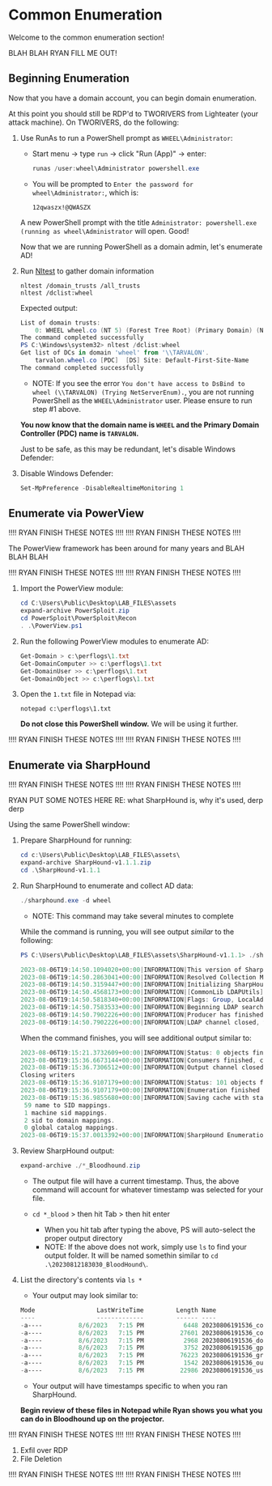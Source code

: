 # Common Enumeration

Welcome to the common enumeration section!

BLAH BLAH RYAN FILL ME OUT!

## Beginning Enumeration

Now that you have a domain account, you can begin domain enumeration.

At this point you should still be RDP'd to TWORIVERS from Lighteater (your attack machine). On TWORIVERS, do the following:

1. Use RunAs to run a PowerShell prompt as `WHEEL\Administrator`:
    
    - Start menu -> type `run` -> click "Run (App)" -> enter:
    
        ```powershell
        runas /user:wheel\Administrator powershell.exe
        ```
    
    - You will be prompted to `Enter the password for wheel\Administrator:`, which is:
        
        ```
        12qwaszx!@QWASZX
        ```
    
    A new PowerShell prompt with the title `Administrator: powershell.exe (running as wheel\Administrator` will open. Good!

    Now that we are running PowerShell as a domain admin, let's enumerate AD!

1. Run [Nltest](https://for528.com/nltest) to gather domain information
    
    ```
    nltest /domain_trusts /all_trusts
    nltest /dclist:wheel
    ```
   
    Expected output:
    
    ```powershell
    List of domain trusts:
        0: WHEEL wheel.co (NT 5) (Forest Tree Root) (Primary Domain) (Native)
    The command completed successfully
    PS C:\Windows\system32> nltest /dclist:wheel
    Get list of DCs in domain 'wheel' from '\\TARVALON'.
        tarvalon.wheel.co [PDC]  [DS] Site: Default-First-Site-Name
    The command completed successfully
    ```
    - NOTE: If you see the error `You don't have access to DsBind to wheel (\\TARVALON) (Trying NetServerEnum).`, you are not running PowerShell as the `WHEEL\Administrator` user. Please ensure to run step #1 above.
   
   **You now know that the domain name is `WHEEL` and the Primary Domain Controller (PDC) name is `TARVALON`.**

    Just to be safe, as this may be redundant, let's disable Windows Defender:

1. Disable Windows Defender:
    
    ```powershell
    Set-MpPreference -DisableRealtimeMonitoring 1
    ```

## Enumerate via PowerView

!!!! RYAN FINISH THESE NOTES !!!!
!!!! RYAN FINISH THESE NOTES !!!!

The PowerView framework has been around for many years and BLAH BLAH BLAH

!!!! RYAN FINISH THESE NOTES !!!!
!!!! RYAN FINISH THESE NOTES !!!!

1. Import the PowerView module:
    
    ```powershell
    cd C:\Users\Public\Desktop\LAB_FILES\assets
    expand-archive PowerSploit.zip
    cd PowerSploit\PowerSploit\Recon
    . .\PowerView.ps1
    ```

1. Run the following PowerView modules to enumerate AD:
    
    ```powershell
    Get-Domain > c:\perflogs\1.txt
    Get-DomainComputer >> c:\perflogs\1.txt
    Get-DomainUser >> c:\perflogs\1.txt
    Get-DomainObject >> c:\perflogs\1.txt
    ```

1. Open the `1.txt` file in Notepad via:
    
    ```
    notepad c:\perflogs\1.txt
    ```

    **Do not close this PowerShell window.** We will be using it further.

!!!! RYAN FINISH THESE NOTES !!!!
!!!! RYAN FINISH THESE NOTES !!!!

## Enumerate via SharpHound

!!!! RYAN FINISH THESE NOTES !!!!
!!!! RYAN FINISH THESE NOTES !!!!

RYAN PUT SOME NOTES HERE RE: what SharpHound is, why it's used, derp derp

Using the same PowerShell window:

1. Prepare SharpHound for running:

    ```powershell
    cd c:\Users\Public\Desktop\LAB_FILES\assets\
    expand-archive SharpHound-v1.1.1.zip
    cd .\SharpHound-v1.1.1
    ```

1. Run SharpHound to enumerate and collect AD data:
    
    ```powershell
    ./sharphound.exe -d wheel
    ```
    
    - NOTE: This command may take several minutes to complete

    While the command is running, you will see output _similar_ to the following:
    
    ```powershell
    PS C:\Users\Public\Desktop\LAB_FILES\assets\SharpHound-v1.1.1> ./sharphound.exe -d wheel
    
    2023-08-06T19:14:50.1094020+00:00|INFORMATION|This version of SharpHound is compatible with the 4.3.1 Release of BloodHound
    2023-08-06T19:14:50.2863041+00:00|INFORMATION|Resolved Collection Methods: Group, LocalAdmin, Session, Trusts, ACL, Container, RDP, ObjectProps, DCOM, SPNTargets, PSRemote
    2023-08-06T19:14:50.3159447+00:00|INFORMATION|Initializing SharpHound at 7:14 PM on 8/6/2023
    2023-08-06T19:14:50.4568173+00:00|INFORMATION|[CommonLib LDAPUtils]Found usable Domain Controller for wheel.co : tarvalon.wheel.co
    2023-08-06T19:14:50.5818340+00:00|INFORMATION|Flags: Group, LocalAdmin, Session, Trusts, ACL, Container, RDP, ObjectProps, DCOM, SPNTargets, PSRemote
    2023-08-06T19:14:50.7583533+00:00|INFORMATION|Beginning LDAP search for wheel.co
    2023-08-06T19:14:50.7902226+00:00|INFORMATION|Producer has finished, closing LDAP channel
    2023-08-06T19:14:50.7902226+00:00|INFORMATION|LDAP channel closed, waiting for consumers
    ```
    
    When the command finishes, you will see additional output similar to:
    
    ```powershell
    2023-08-06T19:15:21.3732609+00:00|INFORMATION|Status: 0 objects finished (+0 0)/s -- Using 37 MB RAM
    2023-08-06T19:15:36.6673144+00:00|INFORMATION|Consumers finished, closing output channel
    2023-08-06T19:15:36.7306512+00:00|INFORMATION|Output channel closed, waiting for output task to complete
    Closing writers
    2023-08-06T19:15:36.9107179+00:00|INFORMATION|Status: 101 objects finished (+101 2.195652)/s -- Using 45 MB RAM
    2023-08-06T19:15:36.9107179+00:00|INFORMATION|Enumeration finished in 00:00:46.1657331
    2023-08-06T19:15:36.9855680+00:00|INFORMATION|Saving cache with stats: 59 ID to type mappings.
     59 name to SID mappings.
     1 machine sid mappings.
     2 sid to domain mappings.
     0 global catalog mappings.
    2023-08-06T19:15:37.0013392+00:00|INFORMATION|SharpHound Enumeration Completed at 7:15 PM on 8/6/2023! Happy Graphing!
    ```
    
1. Review SharpHound output:
    
    ```powershell
    expand-archive ./*_Bloodhound.zip
    ```
    
    - The output file will have a current timestamp. Thus, the above command will account for whatever timestamp was selected for your file.
    
    - `cd *_blood` > then hit Tab > then hit enter
        
        - When you hit tab after typing the above, PS will auto-select the proper output directory
        - NOTE: If the above does not work, simply use `ls` to find your output folder. It will be named somethin similar to `cd .\20230812183030_BloodHound\`.

1. List the directory's contents via `ls *`
    
    - Your output may look similar to:
    
    ```powershell
    Mode                 LastWriteTime         Length Name
    ----                 -------------         ------ ----
    -a----          8/6/2023   7:15 PM           6448 20230806191536_computers.json
    -a----          8/6/2023   7:15 PM          27601 20230806191536_containers.json
    -a----          8/6/2023   7:15 PM           2968 20230806191536_domains.json
    -a----          8/6/2023   7:15 PM           3752 20230806191536_gpos.json
    -a----          8/6/2023   7:15 PM          76223 20230806191536_groups.json
    -a----          8/6/2023   7:15 PM           1542 20230806191536_ous.json
    -a----          8/6/2023   7:15 PM          22986 20230806191536_users.json
    ```
    - Your output will have timestamps specific to when you ran SharpHound.
    
    **Begin review of these files in Notepad while Ryan shows you what you can do in Bloodhound up on the projector.**

!!!! RYAN FINISH THESE NOTES !!!!
!!!! RYAN FINISH THESE NOTES !!!!

1. Exfil over RDP
1. File Deletion

!!!! RYAN FINISH THESE NOTES !!!!
!!!! RYAN FINISH THESE NOTES !!!!